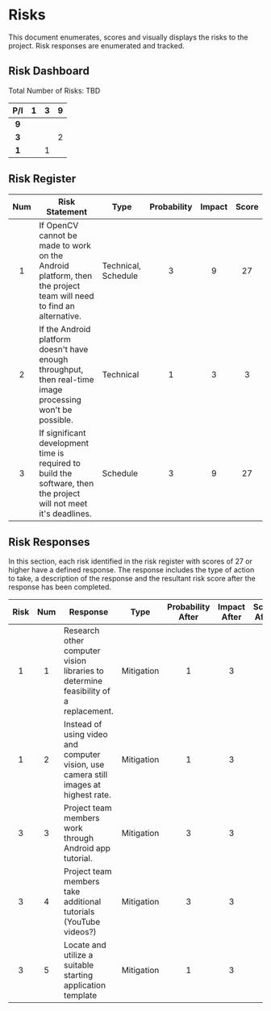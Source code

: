 # Risks

This document enumerates, scores and visually displays the risks to the project. Risk responses are enumerated and tracked.

## Risk Dashboard

Total Number of Risks: TBD

| P/I     |  1  |  3  |  9  |
|:-------:|:---:|:---:|:---:|
|  __9__  |     |     |     |
|  __3__  |     |     |  2  |
|  __1__  |     |  1  |     |

## Risk Register

| Num | Risk Statement | Type | Probability | Impact | Score |
|:---:| -------------- | ---- |:-----------:|:------:|:-----:|
|  1  | If OpenCV cannot be made to work on the Android platform, then the project team will need to find an alternative. | Technical, Schedule | 3 | 9 | 27 |
|  2  | If the Android platform doesn't have enough throughput, then real-time image processing won't be possible. | Technical | 1 | 3 | 3 |
|  3  | If significant development time is required to build the software, then the project will not meet it's deadlines. | Schedule | 3 | 9 | 27 |

## Risk Responses

In this section, each risk identified in the risk register with scores of 27 or higher have a defined response. The response includes the type of action to take, a description of the response and the resultant risk score after the response has been completed.

| Risk | Num | Response | Type | Probability After | Impact After | Score After |
|:----:|:---:| -------- |:----:|:-----------------:|:------------:|:-----------:|
|   1  |  1  | Research other computer vision libraries to determine feasibility of a replacement. | Mitigation | 1 | 3 | 3 |
|   1  |  2  | Instead of using video and computer vision, use camera still images at highest rate. | Mitigation | 1 | 3 | 3 |
|   3  |  3  | Project team members work through Android app tutorial. | Mitigation | 3 | 3 | 9 |
|   3  |  4  | Project team members take additional tutorials (YouTube videos?) | Mitigation | 3 | 3 | 9 |
|   3  |  5  | Locate and utilize a suitable starting application template | Mitigation | 1 | 3 | 3 |
